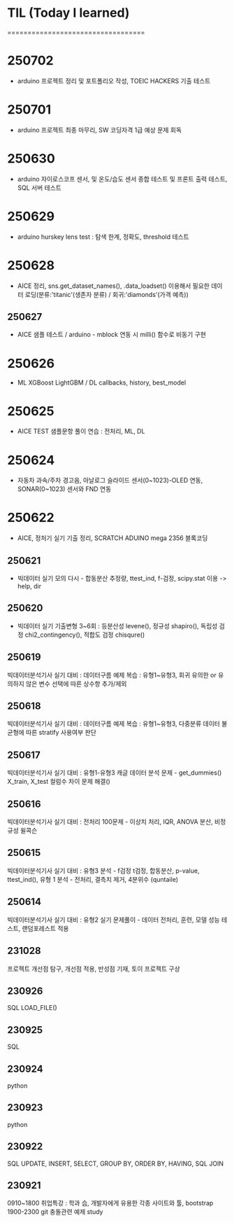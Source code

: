 # TIL (Today I learned)  
  
================================== 

# 250702  
- arduino 프로젝트 정리 및 포트폴리오 작성, TOEIC HACKERS 기출 테스트    

# 250701  
- arduino 프로젝트 최종 마무리, SW 코딩자격 1급 예상 문제 회독    

# 250630  
- arduino 자이로스코프 센서, 및 온도/습도 센서 종합 테스트 및 프론트 출력 테스트, SQL 서버 테스트    

# 250629  
- arduino hurskey lens test : 탐색 한계, 정확도, threshold 테스트  

# 250628  
- AICE 정리, sns.get_dataset_names(), .data_loadset() 이용해서 필요한 데이터 로딩(분류:'titanic'(생존자 분류) / 회귀:'diamonds'(가격 예측))  

## 250627  
- AICE 샘플 테스트 / arduino - mblock 연동 시 milli() 함수로 비동기 구현  

# 250626  
- ML XGBoost LightGBM / DL callbacks, history, best_model  

# 250625  
- AICE TEST 샘플문항 풀이 연습 : 전처리, ML, DL

# 250624  
- 자동차 과속/주차 경고음, 아날로그 슬라이드 센서(0~1023)-OLED 연동, SONAR(0~1023) 센서와 FND 연동  

# 250622  
- AICE, 정처기 실기 기출 정리, SCRATCH ADUINO mega 2356 블록코딩

## 250621  
- 빅데이터 실기 모의 다시 - 합동분산 추정량, ttest_ind, f-검정, scipy.stat 이용 -> help, dir  

## 250620  
- 빅데이터 실기 기출변형 3~6회 : 등분산성 levene(), 정규성 shapiro(), 독립성 검정 chi2_contingency(), 적합도 검정 chisqure()  
  
## 250619 
빅데이터분석기사 실기 대비 : 데이터구름 예제 복습 : 유형1~유형3, 회귀 유의한 or 유의하지 않은 변수 선택에 따른 상수항 추가/제외  

## 250618  
빅데이터분석기사 실기 대비 : 데이터구름 예제 복습 : 유형1~유형3, 다중분류 데이터 불균형에 따른 stratify 사용여부 판단   
  
## 250617  
빅데이터분석기사 실기 대비 : 유형1-유형3 캐글 데이터 분석 문제 - get_dummies() X_train, X_test 컬럼수 차이 문제 해결()  
  
## 250616  
빅데이터분석기사 실기 대비 : 전처리 100문제 - 이상치 처리, IQR, ANOVA 분산, 비정규성 윌콕슨  
  
## 250615  
빅데이터분석기사 실기 대비 : 유형3 분석 - f검정 t검정, 합동분산, p-value, ttest_ind(), 유형 1 분석 - 전처리, 결측치 제거, 4분위수 (quntaile)  
  
## 250614  
빅데이터분석기사 실기 대비 : 유형2 실기 문제풀이 - 데이터 전처리, 훈련, 모델 성능 테스트, 랜덤포레스트 적용  
  
## 231028  
프로젝트 개선점 탐구, 개선점 적용, 반성점 기재, 토이 프로젝트 구상  
  
## 230926  
SQL LOAD_FILE()  
  
## 230925  
SQL  
  
## 230924  
python  
  
## 230923  
python  
  
## 230922  
SQL UPDATE, INSERT, SELECT, GROUP BY, ORDER BY, HAVING, SQL JOIN  
  
## 230921  
0910~1800 취업특강 : 학과 습, 개발자에게 유용한 각종 사이트와 툴, bootstrap  
1900-2300 git 충돌관련 예제 study  
